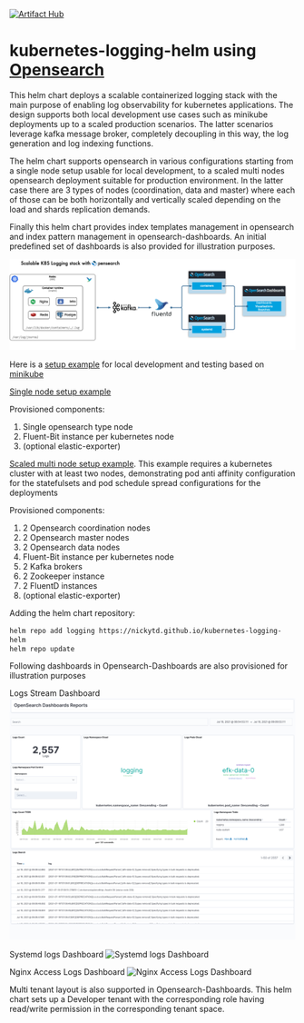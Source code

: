 [![Artifact Hub](https://img.shields.io/endpoint?url=https://artifacthub.io/badge/repository/kubernetes-logging)](https://artifacthub.io/packages/search?repo=kubernetes-logging)
# kubernetes-logging-helm using [Opensearch](https://opensearch.org)

This helm chart deploys a scalable containerized logging stack with the main purpose of enabling log observability for kubernetes applications. The design supports both local development use cases such as minikube deployments up to a scaled production scenarios. The latter scenarios leverage kafka message broker, completely decoupling in this way,  the log generation and log indexing functions. 

The helm chart supports opensearch in various configurations starting from a single node setup usable for local development, to a scaled multi nodes opensearch deployment suitable for production environment. In the latter case there are 3 types of nodes (coordination, data and master) where each of those can be both horizontally and vertically scaled depending on the load and shards replication demands. 

Finally this helm chart provides index templates management in opensearch and index pattern management in opensearch-dashboards. An initial predefined set of dashboards is also provided for illustration purposes.

![Kubernetes Logging Stack](images/k8s-logging-stack.jpg)

Here is a [setup example](https://github.com/nickytd/kubernetes-logging-helm/tree/master/examples) for local development and testing based on [minikube](https://minikube.sigs.k8s.io)

[Single node setup example](https://github.com/nickytd/kubernetes-logging-helm/tree/master/examples/k8s-logging-minikube-values.yaml)

Provisioned components:
 1. Single opensearch type node
 1. Fluent-Bit instance per kubernetes node
 1. (optional elastic-exporter)

[Scaled multi node setup example](https://github.com/nickytd/kubernetes-logging-helm/tree/master/examples/k8s-logging-scaled-minikube-values.yaml). This example requires a kubernetes cluster with at least two nodes, demonstrating pod anti affinity configuration for the statefulsets and pod schedule spread configurations for the deployments

Provisioned components:
 1. 2 Opensearch coordination nodes
 1. 2 Opensearch master nodes
 1. 2 Opensearch data nodes
 1. Fluent-Bit instance per kubernetes node
 1. 2 Kafka brokers
 1. 2 Zookeeper instance
 1. 2 FluentD instances
 1. (optional elastic-exporter)

Adding the helm chart repository:
```
helm repo add logging https://nickytd.github.io/kubernetes-logging-helm
helm repo update
```

Following dashboards in Opensearch-Dashboards are also provisioned for illustration purposes

Logs Stream Dashboard 
![Logs Stream Dashboard](images/containers-dashboard.png)

Systemd logs Dashboard
![Systemd logs Dashboard](images/systemd-dashboard.png)

Nginx Access Logs Dashboard
![Nginx Access Logs Dashboard](images/nginx-dashboard.png)

Multi tenant layout is also supported in Opensearch-Dashboards. This helm chart sets up a Developer tenant with the corresponding role having read/write permission in the corresponding tenant space.

